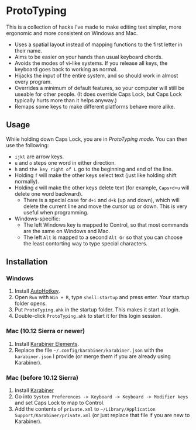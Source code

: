 # ProtoTyping

This is a collection of hacks I've made to make editing text simpler, more ergonomic and more consistent on Windows and Mac.

* Uses a spatial layout instead of mapping functions to the first letter in their name.
* Aims to be easier on your hands than usual keyboard chords.
* Avoids the modes of vi-like systems. If you release all keys, the keyboard goes back to working as normal.
* Hijacks the input of the entire system, and so should work in almost every program.
* Overrides a minimum of default features, so your computer will still be useable for other people. (It does override Caps Lock, but Caps Lock typically hurts more than it helps anyway.)
* Remaps some keys to make different platforms behave more alike.

## Usage

While holding down Caps Lock, you are in _ProtoTyping mode_. You can then use the following:

* `ijkl` are arrow keys.
* `u` and `o` steps one word in either direction.
* `h` and `the key right of L` go to the beginning and end of the line.
* Holding `f` will make the other keys select text (just like holding shift normally).
* Holding `d` will make the other keys delete text (for example, `Caps+d+u` will delete one word backward).
	* There is a special case for `d+i` and `d+k` (up and down), which will delete the current line and move the cursor up or down. This is very useful when programming.
* Windows-specific:
	* The left Windows key is mapped to Control, so that most commands are the same on Windows and Mac.
	* The left `Alt` is mapped to a second `Alt Gr` so that you can choose the least contorting way to type special characters.

## Installation

### Windows

1. Install [AutoHotkey](https://www.autohotkey.com).
2. Open `Run` with `Win + R`, type `shell:startup` and press enter. Your startup folder opens.
3. Put `ProtoTyping.ahk` in the startup folder. This makes it start at login.
4. Double-click `ProtoTyping.ahk` to start it for this login session.

### Mac (10.12 Sierra or newer)

1. Install [Karabiner Elements](https://github.com/tekezo/Karabiner-Elements/blob/master/README.md).
2. Replace the file `~/.config/karabiner/karabiner.json` with the `karabiner.json` I provide (or merge them if you are already using Karabiner).

### Mac (before 10.12 Sierra)

1. Install [Karabiner](https://pqrs.org/osx/karabiner/)
2. Go into `System Preferences -> Keyboard -> Keyboard -> Modifier keys` and set Caps Lock to map to Control.
3. Add the contents of `private.xml` to `~/Library/Application Support/Karabiner/private.xml` (or just replace that file if you are new to Karabiner).
